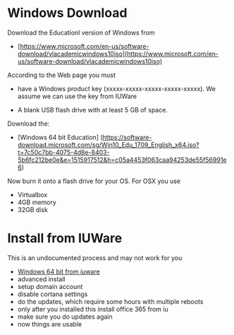 # Windows Download

Download the Educationl version of Windows from 

* [https://www.microsoft.com/en-us/software-download/vlacademicwindows10iso](https://www.microsoft.com/en-us/software-download/vlacademicwindows10iso)

According to the Web page you must 

* have a Windows product key (xxxxx-xxxxx-xxxxx-xxxxx-xxxxx). We assume we can use the key from IUWare

* A blank USB flash drive with at least 5 GB of space.

Download the:

* [Windows 64 bit Education]
(https://software-download.microsoft.com/sg/Win10_Edu_1709_English_x64.iso?t=7c50c7bb-4075-4d8e-8403-5b6fc212be0e&e=1515917512&h=c05a4453f063caa94253de55f56991e6)


Now burn it onto a flash drive for your OS. For OSX you use 

* Virtualbox
* 4GB memory
* 32GB disk


# Install from IUWare

This is an undocumented process and may not work for you

* [Windows 64 bit from iuware](https://iuware.iu.edu/Windows/Package/2912)
* advanced install
* setup domain account
* disable cortana settings
* do the updates, which require some hours with multiple reboots
* only after you installed this install office 365 from iu
* make sure you do updates again
* now things are usable
